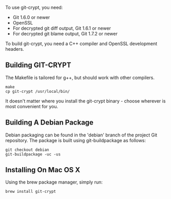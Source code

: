 
To use git-crypt, you need:

*   Git 1.6.0 or newer
*   OpenSSL
*   For decrypted git diff output, Git 1.6.1 or newer
*   For decrypted git blame output, Git 1.7.2 or newer

To build git-crypt, you need a C++ compiler and OpenSSL development
headers.


Building GIT-CRYPT
------------------

The Makefile is tailored for g++, but should work with other compilers.

    make
    cp git-crypt /usr/local/bin/

It doesn't matter where you install the git-crypt binary - choose
wherever is most convenient for you.


Building A Debian Package
-------------------------

Debian packaging can be found in the 'debian' branch of the project Git
repository.  The package is built using git-buildpackage as follows:

    git checkout debian
    git-buildpackage -uc -us


Installing On Mac OS X
----------------------

Using the brew package manager, simply run:

    brew install git-crypt
